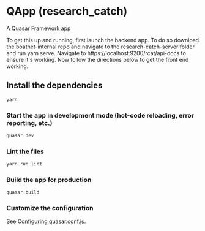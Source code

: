 # QApp (research_catch)

A Quasar Framework app

To get this up and running, first launch the backend app. To do so download the boatnet-internal repo and navigate to the research-catch-server folder and run yarn serve. Navigate to https://localhost:9200/rcat/api-docs to ensure it's working. Now follow the directions below to get the front end working. 

## Install the dependencies
```bash
yarn
```

### Start the app in development mode (hot-code reloading, error reporting, etc.)
```bash
quasar dev
```

### Lint the files
```bash
yarn run lint
```

### Build the app for production
```bash
quasar build
```

### Customize the configuration
See [Configuring quasar.conf.js](https://quasar.dev/quasar-cli/quasar-conf-js).
